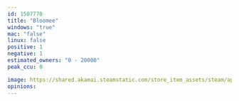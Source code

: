 ```yaml
---
id: 1507770
title: "Bloomee"
windows: "true"
mac: "false"
linux: false
positive: 1
negative: 1
estimated_owners: "0 - 20000"
peak_ccu: 0

image: https://shared.akamai.steamstatic.com/store_item_assets/steam/apps/1507770/header.jpg?t=1616754908
opinions:
---
```

